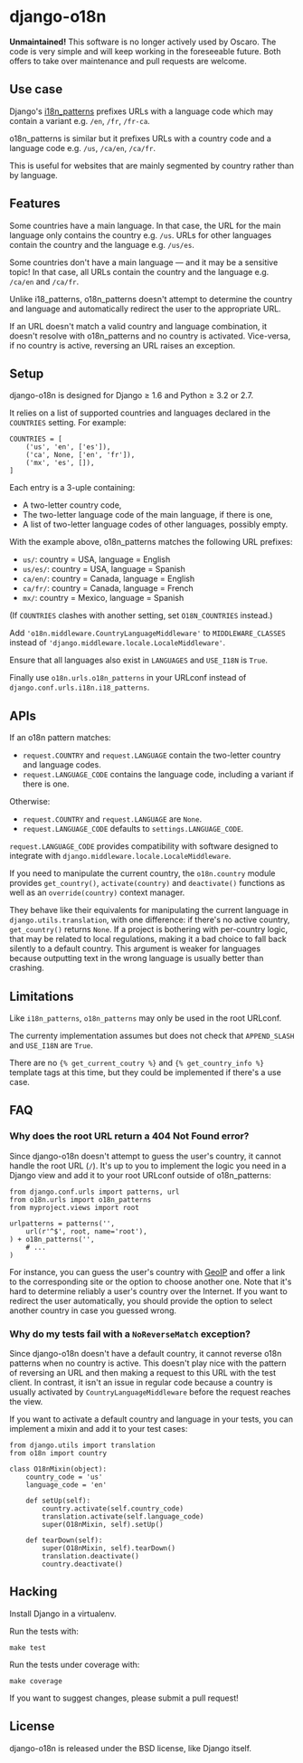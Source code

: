 django-o18n
===========

**Unmaintained!** This software is no longer actively used by Oscaro. The code
is very simple and will keep working in the foreseeable future. Both offers to
take over maintenance and pull requests are welcome.

Use case
--------

Django's [i18n_patterns][] prefixes URLs with a language code which may
contain a variant e.g. `/en`, `/fr`, `/fr-ca`.

o18n_patterns is similar but it prefixes URLs with a country code and a
language code e.g. `/us`, `/ca/en`, `/ca/fr`.

This is useful for websites that are mainly segmented by country rather than
by language.

[i18n_patterns]: https://docs.djangoproject.com/en/stable/topics/i18n/translation/#django.conf.urls.i18n.i18n_patterns

Features
--------

Some countries have a main language. In that case, the URL for the main
language only contains the country e.g. `/us`. URLs for other languages
contain the country and the language e.g. `/us/es`.

Some countries don't have a main language — and it may be a sensitive topic!
In that case, all URLs contain the country and the language e.g. `/ca/en` and
`/ca/fr`.

Unlike i18_patterns, o18n_patterns doesn't attempt to determine the country
and language and automatically redirect the user to the appropriate URL.

If an URL doesn't match a valid country and language combination, it doesn't
resolve with o18n_patterns and no country is activated. Vice-versa, if no
country is active, reversing an URL raises an exception.

Setup
-----

django-o18n is designed for Django ≥ 1.6 and Python ≥ 3.2 or 2.7.

It relies on a list of supported countries and languages declared in the
`COUNTRIES` setting. For example:

    COUNTRIES = [
        ('us', 'en', ['es']),
        ('ca', None, ['en', 'fr']),
        ('mx', 'es', []),
    ]

Each entry is a 3-uple containing:

* A two-letter country code,
* The two-letter language code of the main language, if there is one,
* A list of two-letter language codes of other languages, possibly empty.

With the example above, o18n_patterns matches the following URL prefixes:

* `us/`: country = USA, language = English
* `us/es/`: country = USA, language = Spanish
* `ca/en/`: country = Canada, language = English
* `ca/fr/`: country = Canada, language = French
* `mx/`: country = Mexico, language = Spanish

(If `COUNTRIES` clashes with another setting, set `O18N_COUNTRIES` instead.)

Add `'o18n.middleware.CountryLanguageMiddleware'` to `MIDDLEWARE_CLASSES`
instead of `'django.middleware.locale.LocaleMiddleware'`.

Ensure that all languages also exist in `LANGUAGES` and `USE_I18N` is `True`.

Finally use `o18n.urls.o18n_patterns` in your URLconf instead of
`django.conf.urls.i18n.i18_patterns`.

APIs
----

If an o18n pattern matches:

- `request.COUNTRY` and `request.LANGUAGE` contain the two-letter country and
  language codes.
- `request.LANGUAGE_CODE` contains the language code, including a variant if
  there is one.

Otherwise:

- `request.COUNTRY` and `request.LANGUAGE` are `None`.
- `request.LANGUAGE_CODE` defaults to `settings.LANGUAGE_CODE`.

`request.LANGUAGE_CODE` provides compatibility with software designed to
integrate with `django.middleware.locale.LocaleMiddleware`.

If you need to manipulate the current country, the `o18n.country` module
provides `get_country()`, `activate(country)` and `deactivate()` functions as
well as an `override(country)` context manager.

They behave like their equivalents for manipulating the current language in
`django.utils.translation`, with one difference: if there's no active country,
`get_country()` returns `None`. If a project is bothering with per-country
logic, that may be related to local regulations, making it a bad choice to
fall back silently to a default country. This argument is weaker for languages
because outputting text in the wrong language is usually better than crashing.

Limitations
-----------

Like `i18n_patterns`, `o18n_patterns` may only be used in the root URLconf.

The currenty implementation assumes but does not check that `APPEND_SLASH` and
`USE_I18N` are `True`.

There are no `{% get_current_coutry %}` and `{% get_country_info %}` template
tags at this time, but they could be implemented if there's a use case.

FAQ
---

### Why does the root URL return a 404 Not Found error?

Since django-o18n doesn't attempt to guess the user's country, it cannot
handle the root URL (`/`). It's up to you to implement the logic you need
in a Django view and add it to your root URLconf outside of o18n_patterns:

    from django.conf.urls import patterns, url
    from o18n.urls import o18n_patterns
    from myproject.views import root

    urlpatterns = patterns('',
        url(r'^$', root, name='root'),
    ) + o18n_patterns('',
        # ...
    )

For instance, you can guess the user's country with [GeoIP][] and offer a link
to the corresponding site or the option to choose another one. Note that it's
hard to determine reliably a user's country over the Internet. If you want to
redirect the user automatically, you should provide the option to select
another country in case you guessed wrong.

[GeoIP]: https://docs.djangoproject.com/en/stable/ref/contrib/gis/geoip/

### Why do my tests fail with a `NoReverseMatch` exception?

Since django-o18n doesn't have a default country, it cannot reverse o18n
patterns when no country is active. This doesn't play nice with the pattern of
reversing an URL and then making a request to this URL with the test client.
In contrast, it isn't an issue in regular code because a country is usually
activated by `CountryLanguageMiddleware` before the request reaches the view.

If you want to activate a default country and language in your tests, you can
implement a mixin and add it to your test cases:


    from django.utils import translation
    from o18n import country

    class O18nMixin(object):
        country_code = 'us'
        language_code = 'en'

        def setUp(self):
            country.activate(self.country_code)
            translation.activate(self.language_code)
            super(O18nMixin, self).setUp()

        def tearDown(self):
            super(O18nMixin, self).tearDown()
            translation.deactivate()
            country.deactivate()

Hacking
-------

Install Django in a virtualenv.

Run the tests with:

    make test

Run the tests under coverage with:

    make coverage

If you want to suggest changes, please submit a pull request!

License
-------

django-o18n is released under the BSD license, like Django itself.
